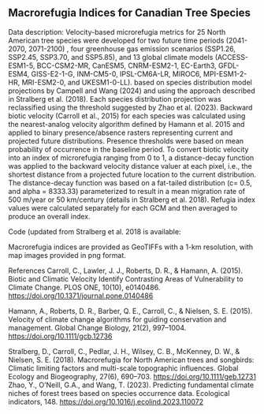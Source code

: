 ## Macrorefugia Indices for Canadian Tree Species
Data description:
Velocity-based microrefugia metrics for 25 North American tree species were developed for two future time periods (2041-2070, 2071-2100) , four greenhouse gas emission scenarios (SSP1.26, SSP2.45, SSP3.70, and SSP5.85), and 13 global climate models (ACCESS-ESM1-5, BCC-CSM2-MR, CanESM5, CNRM-ESM2-1, EC-Earth3, GFDL-ESM4, GISS-E2-1-G, INM-CM5-0, IPSL-CM6A-LR, MIROC6, MPI-ESM1-2-HR, MRI-ESM2-0, and UKESM1-0-LL). based on species distribution model projections by Campell and Wang (2024) and using the approach described in Stralberg et al. (2018).
Each species distribution projection was reclassified using the threshold suggested by Zhao et al. (2023).
Backward biotic velocity (Carroll et al., 2015) for each species was calculated using the nearest-analog velocity algorithm defined by Hamann et al. 2015 and applied to binary presence/absence rasters representing current and projected future distributions. Presence thresholds were based on mean probability of occurrence in the baseline period. To convert biotic velocity into an index of microrefugia ranging from 0 to 1, a distance-decay function was applied to the backward velocity distance valuer at each pixel, i.e., the shortest distance from a projected future location to the current distribution. The distance-decay function was based on a fat-tailed distribution (c= 0.5, and alpha = 8333.33) parameterized to result in a mean migration rate of 500 m/year or 50 km/century (details in Stralberg et al. 2018). Refugia index values were calculated separately for each GCM and then averaged to produce an overall index.

Code (updated from Stralberg et al. 2018 is available: 

Macrorefugia indices are provided as GeoTIFFs with a 1-km resolution, with map images provided in png format. 

References
Carroll, C., Lawler, J. J., Roberts, D. R., & Hamann, A. (2015). Biotic and Climatic Velocity Identify Contrasting Areas of Vulnerability to Climate Change. PLOS ONE, 10(10), e0140486. https://doi.org/10.1371/journal.pone.0140486

Hamann, A., Roberts, D. R., Barber, Q. E., Carroll, C., & Nielsen, S. E. (2015). Velocity of climate change algorithms for guiding conservation and management. Global Change Biology, 21(2), 997–1004. https://doi.org/10.1111/gcb.12736

Stralberg, D., Carroll, C., Pedlar, J. H., Wilsey, C. B., McKenney, D. W., & Nielsen, S. E. (2018). Macrorefugia for North American trees and songbirds: Climatic limiting factors and multi-scale topographic influences. Global Ecology and Biogeography, 27(6), 690–703. https://doi.org/10.1111/geb.12731
Zhao, Y., O’Neill, G.A., and Wang, T. (2023). Predicting fundamental climate niches of forest trees based on species occurrence data. Ecological indicators, 148. https://doi.org/10.1016/j.ecolind.2023.110072 


